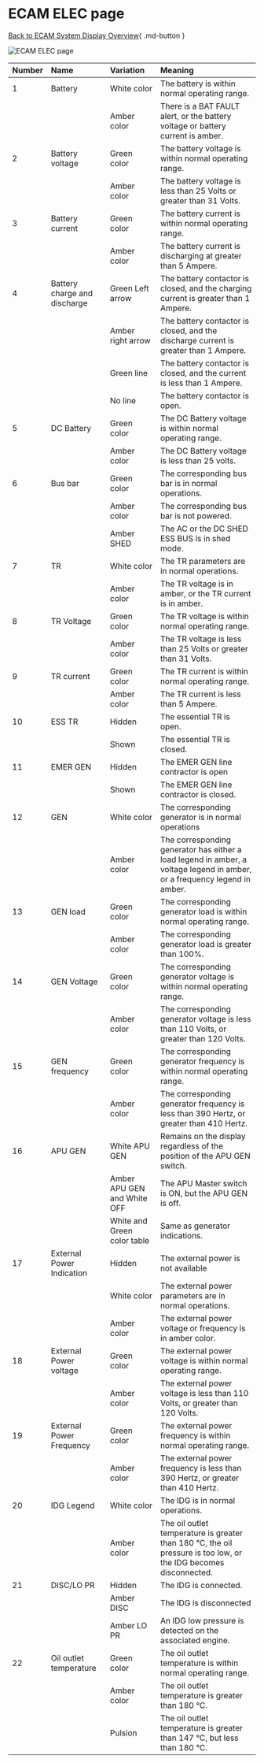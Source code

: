 ﻿# ECAM ELEC page

[Back to ECAM System Display Overview](index.md){ .md-button }

![ECAM ELEC page](../../../assets/a32nx-briefing/ecam/elec.png "ECAM ELEC page")

| Number | Name                         | Variation                   | Meaning                                                                                                                   |
|:-------|:-----------------------------|:----------------------------|:--------------------------------------------------------------------------------------------------------------------------|
| 1      | Battery                      | White color                 | The battery is within normal operating range.                                                                             |
|        |                              | Amber color                 | There is a BAT FAULT alert, or the battery voltage or battery current is amber.                                           |
| 2      | Battery voltage              | Green color                 | The battery voltage is within normal operating range.                                                                     |
|        |                              | Amber color                 | The battery voltage is less than 25 Volts or greater than 31 Volts.                                                       |
| 3      | Battery current              | Green color                 | The battery current is within normal operating range.                                                                     |
|        |                              | Amber color                 | The battery current is discharging at greater than 5 Ampere.                                                              |
| 4      | Battery charge and discharge | Green Left arrow            | The battery contactor is closed, and the charging current is greater than 1 Ampere.                                       |
|        |                              | Amber right arrow           | The battery contactor is closed, and the discharge current is greater than 1 Ampere.                                      |
|        |                              | Green line                  | The battery contactor is closed, and the current is less than 1 Ampere.                                                   |
|        |                              | No line                     | The battery contactor is open.                                                                                            |
| 5      | DC Battery                   | Green color                 | The DC Battery voltage is within normal operating range.                                                                  |
|        |                              | Amber color                 | The DC Battery voltage is less than 25 volts.                                                                             |
| 6      | Bus bar                      | Green color                 | The corresponding bus bar is in normal operations.                                                                        |
|        |                              | Amber color                 | The corresponding bus bar is not powered.                                                                                 |
|        |                              | Amber SHED                  | The AC or the DC SHED ESS BUS is in shed mode.                                                                            |
| 7      | TR                           | White color                 | The TR parameters are in normal operations.                                                                               |
|        |                              | Amber color                 | The TR voltage is in amber, or the TR current is in amber.                                                                |
| 8      | TR Voltage                   | Green color                 | The TR voltage is within normal operating range.                                                                          |
|        |                              | Amber color                 | The TR voltage is less than 25 Volts or greater than 31 Volts.                                                            |
| 9      | TR current                   | Green color                 | The TR current is within normal operating range.                                                                          |
|        |                              | Amber color                 | The TR current is less than 5 Ampere.                                                                                     |
| 10     | ESS TR                       | Hidden                      | The essential TR is open.                                                                                                 |
|        |                              | Shown                       | The essential TR is closed.                                                                                               |
| 11     | EMER GEN                     | Hidden                      | The EMER GEN line contractor is open                                                                                      |
|        |                              | Shown                       | The EMER GEN line contractor is closed.                                                                                   |
| 12     | GEN                          | White color                 | The corresponding generator is in normal operations                                                                       |
|        |                              | Amber color                 | The corresponding generator has either a load legend in amber, a voltage legend in amber, or a frequency legend in amber. |
| 13     | GEN load                     | Green color                 | The corresponding generator load is within normal operating range.                                                        |
|        |                              | Amber color                 | The corresponding generator load is greater than 100%.                                                                    |
| 14     | GEN Voltage                  | Green color                 | The corresponding generator voltage is within normal operating range.                                                     |
|        |                              | Amber color                 | The corresponding generator voltage is less than 110 Volts, or greater than 120 Volts.                                    |
| 15     | GEN frequency                | Green color                 | The corresponding generator frequency is within normal operating range.                                                   |
|        |                              | Amber color                 | The corresponding generator frequency is less than 390 Hertz, or greater than 410 Hertz.                                  |
| 16     | APU GEN                      | White APU GEN               | Remains on the display regardless of the position of the APU GEN switch.                                                  |
|        |                              | Amber APU GEN and White OFF | The APU Master switch is ON, but the APU GEN is off.                                                                      |
|        |                              | White and Green color table | Same as generator indications.                                                                                            |
| 17     | External Power Indication    | Hidden                      | The external power is not available                                                                                       |
|        |                              | White color                 | The external power parameters are in normal operations.                                                                   |
|        |                              | Amber color                 | The external power voltage or frequency is in amber color.                                                                |
| 18     | External Power voltage       | Green color                 | The external power voltage is within normal operating range.                                                              |
|        |                              | Amber color                 | The external power voltage is less than 110 Volts, or greater than 120 Volts.                                             |
| 19     | External Power Frequency     | Green color                 | The external power frequency is within normal operating range.                                                            |
|        |                              | Amber color                 | The external power frequency is less than 390 Hertz, or greater than 410 Hertz.                                           |
| 20     | IDG Legend                   | White color                 | The IDG is in normal operations.                                                                                          |
|        |                              | Amber color                 | The oil outlet temperature is greater than 180 °C, the oil pressure is too low, or the IDG becomes disconnected.          |
| 21     | DISC/LO PR                   | Hidden                      | The IDG is connected.                                                                                                     |
|        |                              | Amber DISC                  | The IDG is disconnected                                                                                                   |
|        |                              | Amber LO PR                 | An IDG low pressure is detected on the associated engine.                                                                 |
| 22     | Oil outlet temperature       | Green color                 | The oil outlet temperature is within normal operating range.                                                              |
|        |                              | Amber color                 | The oil outlet temperature is greater than 180 °C.                                                                        |
|        |                              | Pulsion                     | The oil outlet temperature is greater than 147 °C, but less than 180 °C.                                                  |

